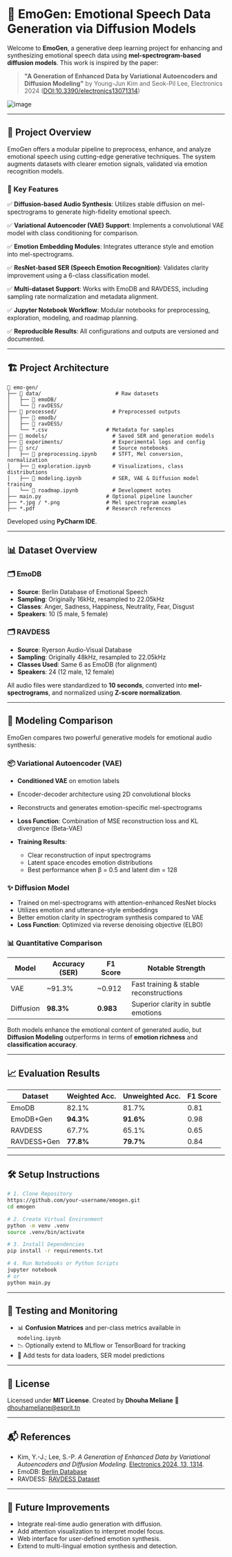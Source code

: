 # 🎵 EmoGen: Emotional Speech Data Generation via Diffusion Models

Welcome to **EmoGen**, a generative deep learning project for enhancing and synthesizing emotional speech data using **mel-spectrogram-based diffusion models**. This work is inspired by the paper:

> **"A Generation of Enhanced Data by Variational Autoencoders and Diffusion Modeling"**
> by Young-Jun Kim and Seok-Pil Lee, Electronics 2024 ([DOI:10.3390/electronics13071314](https://doi.org/10.3390/electronics13071314))

![image](https://github.com/user-attachments/assets/fbe80a8a-9a4a-407b-9745-311c07736f09)

---

## 🚀 Project Overview

EmoGen offers a modular pipeline to preprocess, enhance, and analyze emotional speech using cutting-edge generative techniques. The system augments datasets with clearer emotion signals, validated via emotion recognition models.

### 🧠 Key Features

✅ **Diffusion-based Audio Synthesis**: Utilizes stable diffusion on mel-spectrograms to generate high-fidelity emotional speech.

✅ **Variational Autoencoder (VAE) Support**: Implements a convolutional VAE model with class conditioning for comparison.

✅ **Emotion Embedding Modules**: Integrates utterance style and emotion into mel-spectrograms.

✅ **ResNet-based SER (Speech Emotion Recognition)**: Validates clarity improvement using a 6-class classification model.

✅ **Multi-dataset Support**: Works with EmoDB and RAVDESS, including sampling rate normalization and metadata alignment.

✅ **Jupyter Notebook Workflow**: Modular notebooks for preprocessing, exploration, modeling, and roadmap planning.

✅ **Reproducible Results**: All configurations and outputs are versioned and documented.

---

## 🏗️ Project Architecture

```plaintext
📁 emo-gen/
├── 📁 data/                        # Raw datasets
│   ├── 📁 emoDB/
│   └── 📁 ravDESS/
├── 📁 processed/                  # Preprocessed outputs
│   ├── 📁 emodb/
│   ├── 📁 ravDESS/
│   └── *.csv                   # Metadata for samples
├── 📁 models/                     # Saved SER and generation models
├── 📁 experiments/                # Experimental logs and config
├── 📁 src/                        # Source notebooks
│   ├── 📁 preprocessing.ipynb     # STFT, Mel conversion, normalization
│   ├── 📁 exploration.ipynb       # Visualizations, class distributions
│   ├── 📁 modeling.ipynb          # SER, VAE & Diffusion model training
│   └── 📁 roadmap.ipynb           # Development notes
├── main.py                     # Optional pipeline launcher
├── *.jpg / *.png               # Mel spectrogram examples
├── *.pdf                       # Research references
```

Developed using **PyCharm IDE**.

---

## 📊 Dataset Overview

### 🗂 EmoDB

* **Source**: Berlin Database of Emotional Speech
* **Sampling**: Originally 16kHz, resampled to 22.05kHz
* **Classes**: Anger, Sadness, Happiness, Neutrality, Fear, Disgust
* **Speakers**: 10 (5 male, 5 female)

### 🗂 RAVDESS

* **Source**: Ryerson Audio-Visual Database
* **Sampling**: Originally 48kHz, resampled to 22.05kHz
* **Classes Used**: Same 6 as EmoDB (for alignment)
* **Speakers**: 24 (12 male, 12 female)

All audio files were standardized to **10 seconds**, converted into **mel-spectrograms**, and normalized using **Z-score normalization**.

---

## 🧠 Modeling Comparison

EmoGen compares two powerful generative models for emotional audio synthesis:

### 📦 Variational Autoencoder (VAE)

* **Conditioned VAE** on emotion labels
* Encoder-decoder architecture using 2D convolutional blocks
* Reconstructs and generates emotion-specific mel-spectrograms
* **Loss Function**: Combination of MSE reconstruction loss and KL divergence (Beta-VAE)
* **Training Results**:

  * Clear reconstruction of input spectrograms
  * Latent space encodes emotion distributions
  * Best performance when β = 0.5 and latent dim = 128

### ✨ Diffusion Model

* Trained on mel-spectrograms with attention-enhanced ResNet blocks
* Utilizes emotion and utterance-style embeddings
* Better emotion clarity in spectrogram synthesis compared to VAE
* **Loss Function**: Optimized via reverse denoising objective (ELBO)

### 📊 Quantitative Comparison

| Model     | Accuracy (SER) | F1 Score  | Notable Strength                       |
| --------- | -------------- | --------- | -------------------------------------- |
| VAE       | \~91.3%        | \~0.912   | Fast training & stable reconstructions |
| Diffusion | **98.3%**      | **0.983** | Superior clarity in subtle emotions    |

Both models enhance the emotional content of generated audio, but **Diffusion Modeling** outperforms in terms of **emotion richness** and **classification accuracy**.

---

## 📈 Evaluation Results

| Dataset     | Weighted Acc. | Unweighted Acc. | F1 Score |
| ----------- | ------------- | --------------- | -------- |
| EmoDB       | 82.1%         | 81.7%           | 0.81     |
| EmoDB+Gen   | **94.3%**     | **91.6%**       | 0.98     |
| RAVDESS     | 67.7%         | 65.1%           | 0.65     |
| RAVDESS+Gen | **77.8%**     | **79.7%**       | 0.84     |

---

## 🛠 Setup Instructions

```bash
# 1. Clone Repository
https://github.com/your-username/emogen.git
cd emogen

# 2. Create Virtual Environment
python -m venv .venv
source .venv/bin/activate

# 3. Install Dependencies
pip install -r requirements.txt

# 4. Run Notebooks or Python Scripts
jupyter notebook
# or
python main.py
```

---

## 🧪 Testing and Monitoring

* 📊 **Confusion Matrices** and per-class metrics available in `modeling.ipynb`
* 📉 Optionally extend to MLflow or TensorBoard for tracking
* 🔄 Add tests for data loaders, SER model predictions

---

## 📜 License

Licensed under **MIT License**.
Created by **Dhouha Meliane**
📧 [dhouhameliane@esprit.tn](mailto:dhouhameliane@esprit.tn)

---

## 📬 References

* Kim, Y.-J.; Lee, S.-P. *A Generation of Enhanced Data by Variational Autoencoders and Diffusion Modeling*. [Electronics 2024, 13, 1314](https://doi.org/10.3390/electronics13071314).
* EmoDB: [Berlin Database](http://emodb.bilderbar.info/)
* RAVDESS: [RAVDESS Dataset](https://zenodo.org/record/1188976)

---

## 🚀 Future Improvements

* Integrate real-time audio generation with diffusion.
* Add attention visualization to interpret model focus.
* Web interface for user-defined emotion synthesis.
* Extend to multi-lingual emotion synthesis and detection.
